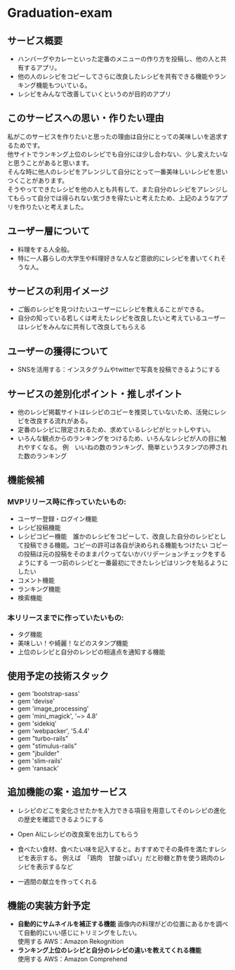 # Graduation-exam

## サービス概要
- ハンバーグやカレーといった定番のメニューの作り方を投稿し、他の人と共有するアプリ。
- 他の人のレシピをコピーしてさらに改良したレシピを共有できる機能やランキング機能もついている。
- レシピをみんなで改善していくというのが目的のアプリ

## このサービスへの思い・作りたい理由
  私がこのサービスを作りたいと思ったの理由は自分にとっての美味しいを追求するためです。<br>
  他サイトでランキング上位のレシピでも自分には少し合わない、少し変えたいなと思うことがあると思います。<br>
  そんな時に他人のレシピをアレンジして自分にとって一番美味しいレシピを思いつくことがあります。<br>
  そうやってできたレシピを他の人とも共有して、また自分のレシピをアレンジしてもらって自分では得られない気づきを得たいと考えたため、上記のようなアプリを作りたいと考えました。

## ユーザー層について
- 料理をする人全般。
- 特に一人暮らしの大学生や料理好きな人など意欲的にレシピを書いてくれそうな人。

## サービスの利用イメージ
- ご飯のレシピを見つけたいユーザーにレシピを教えることができる。
- 自分の知っている若しくは考えたレシピを改良したいと考えているユーザーはレシピをみんなに共有して改良してもらえる

## ユーザーの獲得について
- SNSを活用する：インスタグラムやtwitterで写真を投稿できるようにする

## サービスの差別化ポイント・推しポイント
- 他のレシピ掲載サイトはレシピのコピーを推奨していないため、活発にレシピを改良する流れがある。
- 定番のレシピに限定されるため、求めているレシピがヒットしやすい。
- いろんな観点からのランキングをつけるため、いろんなレシピが人の目に触れやすくなる。  例　いいねの数のランキング、簡単というスタンプの押された数のランキング

## 機能候補
### MVPリリース時に作っていたいもの:
- ユーザー登録・ログイン機能
- レシピ投稿機能
- レシピコピー機能　誰かのレシピをコピーして、改良した自分のレシピとして投稿できる機能。コピーの許可は各自が決められる機能もつけたい
  コピーの投稿は元の投稿をそのままパクってないかバリデーションチェックをするようにする
  一つ前のレシピと一番最初にできたレシピはリンクを貼るようにしたい
- コメント機能
- ランキング機能
- 検索機能

### 本リリースまでに作っていたいもの:
- タグ機能
- 美味しい！や綺麗！などのスタンプ機能
- 上位のレシピと自分のレシピの相違点を通知する機能

## 使用予定の技術スタック
  - gem 'bootstrap-sass'
  - gem 'devise'
  - gem 'image_processing'
  - gem 'mini_magick', '~> 4.8'
  - gem 'sidekiq'
  - gem 'webpacker', '5.4.4'
  - gem "turbo-rails"
  - gem "stimulus-rails"
  - gem "jbuilder"
  - gem 'slim-rails'
  - gem 'ransack'

## 追加機能の案・追加サービス
- レシピのどこを変化させたかを入力できる項目を用意してそのレシピの進化の歴史を確認できるようにする

- Open AIにレシピの改良案を出力してもらう

- 食べたい食材、食べたい味を記入すると。おすすめでその条件を満たすレシピを表示する。
  例えば　「鶏肉　甘酸っぱい」だと砂糖と酢を使う鶏肉のレシピを表示するなど

- 一週間の献立を作ってくれる

## 機能の実装方針予定
- **自動的にサムネイルを補正する機能** 画像内の料理がどの位置にあるかを調べて自動的にいい感じにトリミングをしたい。<br>
  使用する AWS：Amazon Rekognition
- **ランキング上位のレシピと自分のレシピの違いを教えてくれる機能**<br>
  使用する AWS：Amazon Comprehend
